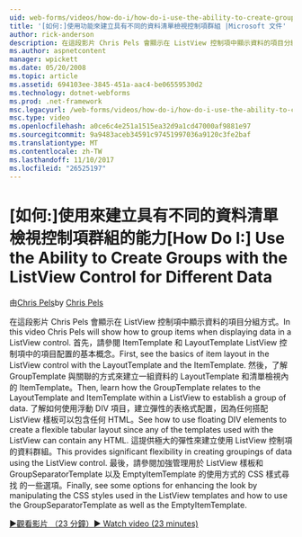 ```yaml
---
uid: web-forms/videos/how-do-i/how-do-i-use-the-ability-to-create-groups-with-the-listview-control-for-different-data
title: '[如何:]使用功能來建立具有不同的資料清單檢視控制項群組 |Microsoft 文件'
author: rick-anderson
description: 在這段影片 Chris Pels 會顯示在 ListView 控制項中顯示資料的項目分組方式。 首先，請參閱 ListView 檔控制中的項目配置的基本概念...
ms.author: aspnetcontent
manager: wpickett
ms.date: 05/20/2008
ms.topic: article
ms.assetid: 694103ee-3845-451a-aac4-be06559530d2
ms.technology: dotnet-webforms
ms.prod: .net-framework
msc.legacyurl: /web-forms/videos/how-do-i/how-do-i-use-the-ability-to-create-groups-with-the-listview-control-for-different-data
msc.type: video
ms.openlocfilehash: a0ce6c4e251a1515ea32d9a1cd47000af9881e97
ms.sourcegitcommit: 9a9483aceb34591c97451997036a9120c3fe2baf
ms.translationtype: MT
ms.contentlocale: zh-TW
ms.lasthandoff: 11/10/2017
ms.locfileid: "26525197"
---
```

<a name="how-do-i-use-the-ability-to-create-groups-with-the-listview-control-for-different-data"></a><span data-ttu-id="57c34-104">[如何:]使用來建立具有不同的資料清單檢視控制項群組的能力</span><span class="sxs-lookup"><span data-stu-id="57c34-104">[How Do I:] Use the Ability to Create Groups with the ListView Control for Different Data</span></span>
====================
<span data-ttu-id="57c34-105">由[Chris Pels](https://twitter.com/chrispels)</span><span class="sxs-lookup"><span data-stu-id="57c34-105">by [Chris Pels](https://twitter.com/chrispels)</span></span>

<span data-ttu-id="57c34-106">在這段影片 Chris Pels 會顯示在 ListView 控制項中顯示資料的項目分組方式。</span><span class="sxs-lookup"><span data-stu-id="57c34-106">In this video Chris Pels will show how to group items when displaying data in a ListView control.</span></span> <span data-ttu-id="57c34-107">首先，請參閱 ItemTemplate 和 LayoutTemplate ListView 控制項中的項目配置的基本概念。</span><span class="sxs-lookup"><span data-stu-id="57c34-107">First, see the basics of item layout in the ListView control with the LayoutTemplate and the ItemTemplate.</span></span> <span data-ttu-id="57c34-108">然後，了解 GroupTemplate 與關聯的方式來建立一組資料的 LayoutTemplate 和清單檢視內的 ItemTemplate。</span><span class="sxs-lookup"><span data-stu-id="57c34-108">Then, learn how the GroupTemplate relates to the LayoutTemplate and ItemTemplate within a ListView to establish a group of data.</span></span> <span data-ttu-id="57c34-109">了解如何使用浮動 DIV 項目，建立彈性的表格式配置，因為任何搭配 ListView 樣板可以包含任何 HTML。</span><span class="sxs-lookup"><span data-stu-id="57c34-109">See how to use floating DIV elements to create a flexible tabular layout since any of the templates used with the ListView can contain any HTML.</span></span> <span data-ttu-id="57c34-110">這提供極大的彈性來建立使用 ListView 控制項的資料群組。</span><span class="sxs-lookup"><span data-stu-id="57c34-110">This provides significant flexibility in creating groupings of data using the ListView control.</span></span> <span data-ttu-id="57c34-111">最後，請參閱加強管理用於 ListView 樣板和 GroupSeparatorTemplate 以及 EmptyItemTemplate 的使用方式的 CSS 樣式尋找 的一些選項。</span><span class="sxs-lookup"><span data-stu-id="57c34-111">Finally, see some options for enhancing the look by manipulating the CSS styles used in the ListView templates and how to use the GroupSeparatorTemplate as well as the EmptyItemTemplate.</span></span>

[<span data-ttu-id="57c34-112">&#9654;觀看影片 （23 分鐘）</span><span class="sxs-lookup"><span data-stu-id="57c34-112">&#9654; Watch video (23 minutes)</span></span>](https://channel9.msdn.com/Blogs/ASP-NET-Site-Videos/how-do-i-use-the-ability-to-create-groups-with-the-listview-control-for-different-data)
